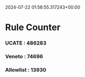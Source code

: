 2024-07-22 01:58:55.317243+00:00
# Rule Counter 
 ### UCATE : 486283

 ### Veneto : 74696

 ### Allowlist : 13930